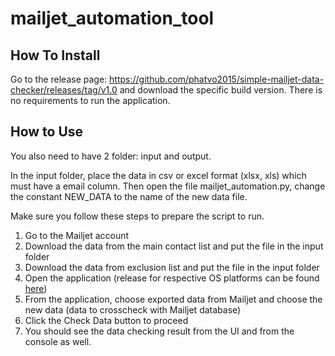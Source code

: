 # mailjet_automation_tool

## How To Install
Go to the release page: https://github.com/phatvo2015/simple-mailjet-data-checker/releases/tag/v1.0 and download the specific build version.
There is no requirements to run the application.

## How to Use

You also need to have 2 folder: input and output.

In the input folder, place the data in csv or excel format (xlsx, xls) which must have a email column. Then open the file mailjet_automation.py, change the constant NEW_DATA to the name of the new data file.

Make sure you follow these steps to prepare the script to run.
1) Go to the Mailjet account
2) Download the data from the main contact list and put the file in the input folder
3) Download the data from exclusion list and put the file in the input folder
4) Open the application (release for respective OS platforms can be found [here](https://github.com/phatvo2015/simple-mailjet-data-checker/releases/tag/v1.0))
5) From the application, choose exported data from Mailjet and choose the new data (data to crosscheck with Mailjet database)
6) Click the Check Data button to proceed
7) You should see the data checking result from the UI and from the console as well.

